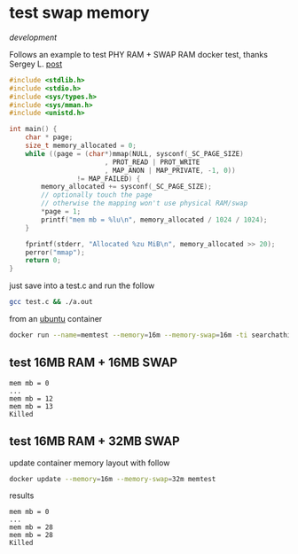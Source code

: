 # test swap memory

*development*

Follows an example to test PHY RAM + SWAP RAM docker test, thanks Sergey L. [post](https://stackoverflow.com/questions/17935873/malloc-fails-when-there-is-still-plenty-of-swap-left?answertab=active#tab-top)

```c
#include <stdlib.h>
#include <stdio.h>
#include <sys/types.h>
#include <sys/mman.h>
#include <unistd.h>

int main() {
    char * page;
    size_t memory_allocated = 0;
    while ((page = (char*)mmap(NULL, sysconf(_SC_PAGE_SIZE)
                        , PROT_READ | PROT_WRITE
                        , MAP_ANON | MAP_PRIVATE, -1, 0))
                 != MAP_FAILED) {
        memory_allocated += sysconf(_SC_PAGE_SIZE);
        // optionally touch the page
        // otherwise the mapping won't use physical RAM/swap
        *page = 1;
        printf("mem mb = %lu\n", memory_allocated / 1024 / 1024);
    }

    fprintf(stderr, "Allocated %zu MiB\n", memory_allocated >> 20);
    perror("mmap");
    return 0;
}
```

just save into a test.c and run the follow

```sh
gcc test.c && ./a.out
```

from an [ubuntu](https://github.com/devel0/docker-ubuntu) container

```sh
docker run --name=memtest --memory=16m --memory-swap=16m -ti searchathing/ubuntu /bin/bash
```

## test 16MB RAM + 16MB SWAP

```
mem mb = 0
...
mem mb = 12
mem mb = 13
Killed
```

## test 16MB RAM + 32MB SWAP

update container memory layout with follow

```sh
docker update --memory=16m --memory-swap=32m memtest
```

results

```
mem mb = 0
...
mem mb = 28
mem mb = 28
Killed
```
